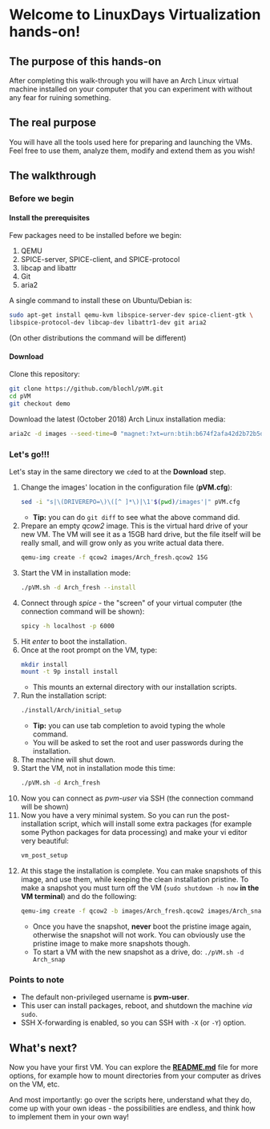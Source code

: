 # Welcome to LinuxDays Virtualization hands-on!

## The purpose of this hands-on

After completing this walk-through you will have an Arch Linux virtual machine
installed on your computer that you can experiment with without any fear for
ruining something.

## The real purpose

You will have all the tools used here for preparing and launching the VMs. Feel
free to use them, analyze them, modify and extend them as you wish!

## The walkthrough

### Before we begin

#### Install the prerequisites

Few packages need to be installed before we begin:

1. QEMU
1. SPICE-server, SPICE-client, and SPICE-protocol
1. libcap and libattr
1. Git
1. aria2

A single command to install these on Ubuntu/Debian is:

````sh
sudo apt-get install qemu-kvm libspice-server-dev spice-client-gtk \
libspice-protocol-dev libcap-dev libattr1-dev git aria2
````

(On other distributions the command will be different)

#### Download

Clone this repository:

```sh
git clone https://github.com/blochl/pVM.git
cd pVM
git checkout demo
```
Download the latest (October 2018) Arch Linux installation media:

```sh
aria2c -d images --seed-time=0 "magnet:?xt=urn:btih:b674f2afa42d2b72b5d5dbb6965d23edaebb2364&dn=archlinux-2018.10.01-x86_64.iso&tr=udp://tracker.archlinux.org:6969&tr=http://tracker.archlinux.org:6969/announce"
```
### Let's go!!!

Let's stay in the same directory we `cd`ed to at the **Download** step.

1. Change the images' location in the configuration file (**pVM.cfg**):
    ```sh
    sed -i "s|\(DRIVEREPO=\)\([^ ]*\)|\1'$(pwd)/images'|" pVM.cfg
    ```
    * **Tip:** you can do `git diff` to see what the above command did.
1. Prepare an empty *qcow2* image. This is the virtual hard drive of your new VM. The VM will see it as a 15GB hard drive, but the file itself will be really small, and will grow only as you write actual data there.
    ```sh
    qemu-img create -f qcow2 images/Arch_fresh.qcow2 15G
    ```
1. Start the VM in installation mode:
    ```sh
    ./pVM.sh -d Arch_fresh --install
    ```
1. Connect through *spice* - the "screen" of your virtual computer (the connection command will be shown):
    ```sh
    spicy -h localhost -p 6000
    ```
1. Hit *enter* to boot the installation.
1. Once at the root prompt on the VM, type:
    ```sh
    mkdir install
    mount -t 9p install install
    ```
    * This mounts an external directory with our installation scripts.
1. Run the installation script:
    ```sh
    ./install/Arch/initial_setup
    ```
    * **Tip:** you can use tab completion to avoid typing the whole command.
    * You will be asked to set the root and user passwords during the installation.
1. The machine will shut down.
1. Start the VM, not in installation mode this time:
    ```sh
    ./pVM.sh -d Arch_fresh
    ```
1. Now you can connect as *pvm-user* via SSH (the connection command will be shown)
1. Now you have a very minimal system. So you can run the post-installation script, which will install some extra packages (for example some Python packages for data processing) and make your vi editor very beautiful:
    ```sh
    vm_post_setup
    ```
1. At this stage the installation is complete. You can make snapshots of this image, and use them, while keeping the clean installation pristine. To make a snapshot you must turn off the VM (`sudo shutdown -h now` **in the VM terminal**) and do the following:
    ```sh
    qemu-img create -f qcow2 -b images/Arch_fresh.qcow2 images/Arch_snap.qcow2
    ```
    * Once you have the snapshot, **never** boot the pristine image again, otherwise the snapshot will not work. You can obviously use the pristine image to make more snapshots though.
    * To start a VM with the new snapshot as a drive, do: `./pVM.sh -d Arch_snap`

### Points to note

* The default non-privileged username is **pvm-user**.
* This user can install packages, reboot, and shutdown the machine *via* `sudo`.
* SSH X-forwarding is enabled, so you can SSH with `-X` (or `-Y`) option.

## What's next?

Now you have your first VM. You can explore the [**README.md**](https://github.com/blochl/pVM/tree/master) file for more
options, for example how to mount directories from your computer as drives on
the VM, etc.

And most importantly: go over the scripts here, understand what they do, come
up with your own ideas - the possibilities are endless, and think how to
implement them in your own way!
